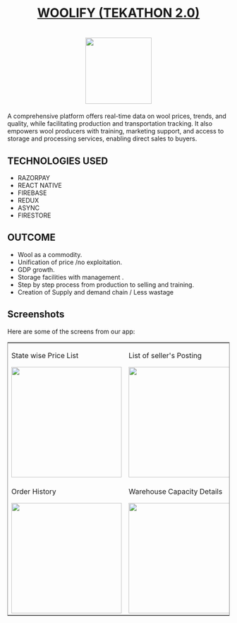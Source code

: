 <h1 align="center">
<a href="https://github.com/vikasphulariya/Woolify/releases/tag/Main">WOOLIFY (TEKATHON 2.0)</a>
</h1>
<h1 align = "center">
<img src="https://github.com/vikasphulariya/Woolify/assets/104715428/f64ba39f-f164-4ef6-a08b-2d9e44d81f98" width=150/>
</h1>
A comprehensive platform offers real-time data on wool prices, trends, and quality, while facilitating production and transportation tracking. It also empowers wool producers with training, marketing support, and access to storage and processing services, enabling direct sales to buyers.

## TECHNOLOGIES USED

- RAZORPAY
- REACT NATIVE
- FIREBASE
- REDUX
- ASYNC
- FIRESTORE

## OUTCOME

- Wool as a commodity. 
- Unification of price /no exploitation.
- GDP growth.
- Storage facilities with management .
- Step by step process from production to selling and training.
- Creation of Supply and demand chain / Less wastage 

<!-- ## Setup your App
## Step 1: Start the Server

To start the App, run the following command from the terminal of  _root directory_ of your React Native project:

```bash
# using npm

npm start

# OR using Yarn
yarn start
```

## Step 2: Start your Application

Open a _new_ terminal from the _root_ of your React Native project. 
Run the following command to start your _Android_ or _iOS_ app:

### For Android

```bash
# using npm
npm run android

# OR using Yarn
yarn android
```

### For iOS

```bash
# using npm
npm run ios

# OR using Yarn
yarn ios
```

The app should be ready to run on your  _Android Emulator_ or _iOS Simulator_ .  -->
## Screenshots
Here are some of the screens from our app:
<div align="center">
<table frame="box">
  <tr>
    <td>
    <p>State wise Price List</p>
    <img src="https://github.com/vikasphulariya/Woolify/assets/104715428/c19d0060-3b1a-4b1e-8d0e-501b5e447107" width="250" />
    </td>
    <td>
    <p>List of seller's Posting</p>
    <img src="https://github.com/vikasphulariya/Woolify/assets/104715428/69c0845d-411c-44b6-8394-d7a1f9c483db" width="250" />
    </td>
    <td>
    <p>Details of a wool listed by seller</p>
    <img src="https://github.com/vikasphulariya/Woolify/assets/104715428/a88ee840-e29a-46f4-a7e7-2724b454ca9b" width="250" />
    </td>
  </tr>
  <tr>
    <td>
    <p>Order History</p>
    <img src="https://github.com/vikasphulariya/Woolify/assets/104715428/59b7718f-af43-45e3-b19a-49d642442cdb" width="250" />
    </td>
    <td>
    <p>Warehouse Capacity Details</p>
    <img src="https://github.com/vikasphulariya/Woolify/assets/104715428/b94c7909-b56c-4205-985c-0aeddc41f4f8" width="250" />
    </td>
    <td>
    <p>Learning section for farmers</p>
    <img src="https://github.com/vikasphulariya/Woolify/assets/104715428/09394a5a-8141-474d-9a46-e9a2f3487746" width="250" />
    </td>
  </tr>
</table>
</div>
